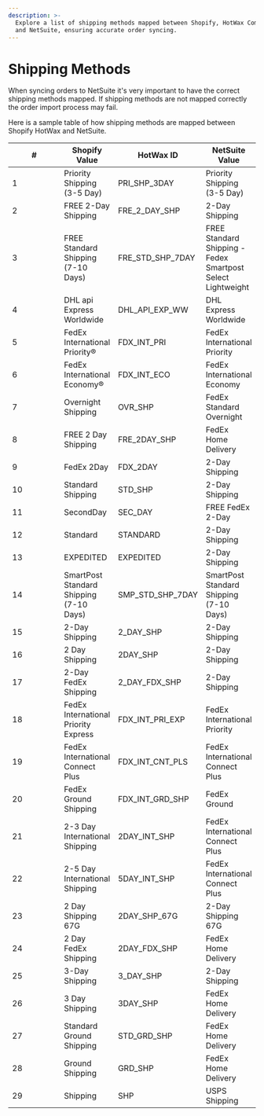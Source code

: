 ```yaml
---
description: >-
  Explore a list of shipping methods mapped between Shopify, HotWax Commerce,
  and NetSuite, ensuring accurate order syncing.
---
```


# Shipping Methods

When syncing orders to NetSuite it's very important to have the correct shipping methods mapped. If shipping methods are not mapped correctly the order import process may fail.

Here is a sample table of how shipping methods are mapped between Shopify HotWax and NetSuite.

<table><thead><tr><th width="144">#</th><th>Shopify Value</th><th>HotWax ID</th><th>NetSuite Value</th></tr></thead><tbody><tr><td>1</td><td>Priority Shipping (3-5 Day)</td><td>PRI_SHP_3DAY</td><td>Priority Shipping (3-5 Day)</td></tr><tr><td>2</td><td>FREE 2-Day Shipping</td><td>FRE_2_DAY_SHP</td><td>2-Day Shipping</td></tr><tr><td>3</td><td>FREE Standard Shipping (7-10 Days)</td><td>FRE_STD_SHP_7DAY</td><td>FREE Standard Shipping - Fedex Smartpost Select Lightweight</td></tr><tr><td>4</td><td>DHL api Express Worldwide</td><td>DHL_API_EXP_WW</td><td>DHL Express Worldwide</td></tr><tr><td>5</td><td>FedEx International Priority®</td><td>FDX_INT_PRI</td><td>FedEx International Priority</td></tr><tr><td>6</td><td>FedEx International Economy®</td><td>FDX_INT_ECO</td><td>FedEx International Economy</td></tr><tr><td>7</td><td>Overnight Shipping</td><td>OVR_SHP</td><td>FedEx Standard Overnight</td></tr><tr><td>8</td><td>FREE 2 Day Shipping</td><td>FRE_2DAY_SHP</td><td>FedEx Home Delivery</td></tr><tr><td>9</td><td>FedEx 2Day</td><td>FDX_2DAY</td><td>2-Day Shipping</td></tr><tr><td>10</td><td>Standard Shipping</td><td>STD_SHP</td><td>2-Day Shipping</td></tr><tr><td>11</td><td>SecondDay</td><td>SEC_DAY</td><td>FREE FedEx 2-Day</td></tr><tr><td>12</td><td>Standard</td><td>STANDARD</td><td>2-Day Shipping</td></tr><tr><td>13</td><td>EXPEDITED</td><td>EXPEDITED</td><td>2-Day Shipping</td></tr><tr><td>14</td><td>SmartPost Standard Shipping (7-10 Days)</td><td>SMP_STD_SHP_7DAY</td><td>SmartPost Standard Shipping (7-10 Days)</td></tr><tr><td>15</td><td>2-Day Shipping</td><td>2_DAY_SHP</td><td>2-Day Shipping</td></tr><tr><td>16</td><td>2 Day Shipping</td><td>2DAY_SHP</td><td>2-Day Shipping</td></tr><tr><td>17</td><td>2-Day FedEx Shipping</td><td>2_DAY_FDX_SHP</td><td>2-Day Shipping</td></tr><tr><td>18</td><td>FedEx International Priority Express</td><td>FDX_INT_PRI_EXP</td><td>FedEx International Priority</td></tr><tr><td>19</td><td>FedEx International Connect Plus</td><td>FDX_INT_CNT_PLS</td><td>FedEx International Connect Plus</td></tr><tr><td>20</td><td>FedEx Ground Shipping</td><td>FDX_INT_GRD_SHP</td><td>FedEx Ground</td></tr><tr><td>21</td><td>2-3 Day International Shipping</td><td>2DAY_INT_SHP</td><td>FedEx International Connect Plus</td></tr><tr><td>22</td><td>2-5 Day International Shipping</td><td>5DAY_INT_SHP</td><td>FedEx International Connect Plus</td></tr><tr><td>23</td><td>2 Day Shipping 67G</td><td>2DAY_SHP_67G</td><td>2-Day Shipping 67G</td></tr><tr><td>24</td><td>2 Day FedEx Shipping</td><td>2DAY_FDX_SHP</td><td>FedEx Home Delivery</td></tr><tr><td>25</td><td>3-Day Shipping</td><td>3_DAY_SHP</td><td>2-Day Shipping</td></tr><tr><td>26</td><td>3 Day Shipping</td><td>3DAY_SHP</td><td>FedEx Home Delivery</td></tr><tr><td>27</td><td>Standard Ground Shipping</td><td>STD_GRD_SHP</td><td>FedEx Home Delivery</td></tr><tr><td>28</td><td>Ground Shipping</td><td>GRD_SHP</td><td>FedEx Home Delivery</td></tr><tr><td>29</td><td>Shipping</td><td>SHP</td><td>USPS Shipping</td></tr></tbody></table>
